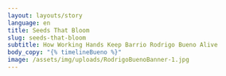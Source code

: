 ```yaml
---
layout: layouts/story
language: en
title: Seeds That Bloom
slug: seeds-that-bloom
subtitle: How Working Hands Keep Barrio Rodrigo Bueno Alive
body_copy: "{% timelineBueno %}"
image: /assets/img/uploads/RodrigoBuenoBanner-1.jpg
---
```

